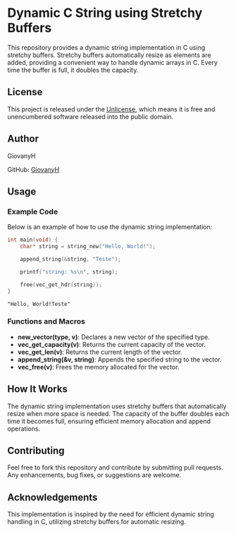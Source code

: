 # Dynamic C String using Stretchy Buffers

This repository provides a dynamic string implementation in C using stretchy buffers. Stretchy buffers automatically resize as elements are added, providing a convenient way to handle dynamic arrays in C. Every time the buffer is full, it doubles the capacity.

## License

This project is released under the [Unlicense](http://unlicense.org/), which means it is free and unencumbered software released into the public domain.

## Author

GiovanyH

GitHub: [GiovanyH](https://github.com/GiovanyH)

## Usage

### Example Code

Below is an example of how to use the dynamic string implementation:

```c
int main(void) {
	char* string = string_new("Hello, World!");

	append_string(&string, "Teste");

	printf("string: %s\n", string);

	free(vec_get_hdr(string));
}
```
```
"Hello, World!Teste"
```

### Functions and Macros

- **new_vector(type, v)**: Declares a new vector of the specified type.
- **vec_get_capacity(v)**: Returns the current capacity of the vector.
- **vec_get_len(v)**: Returns the current length of the vector.
- **append_string(&v, string)**: Appends the specified string to the vector.
- **vec_free(v)**: Frees the memory allocated for the vector.

## How It Works

The dynamic string implementation uses stretchy buffers that automatically resize when more space is needed. The capacity of the buffer doubles each time it becomes full, ensuring efficient memory allocation and append operations.

## Contributing

Feel free to fork this repository and contribute by submitting pull requests. Any enhancements, bug fixes, or suggestions are welcome.

## Acknowledgements

This implementation is inspired by the need for efficient dynamic string handling in C, utilizing stretchy buffers for automatic resizing.
